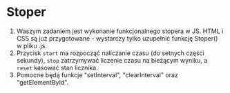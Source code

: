 # Stoper

1. Waszym zadaniem jest wykonanie funkcjonalnego stopera w JS. HTML i CSS są już przygotowane - wystarczy tylko uzupełnić funkcję Stoper() w pliku .js.
2. Przycisk `start` ma rozpocząć naliczanie czasu (do setnych części sekundy), `stop` zatrzymywać liczenie czasu na bieżącym wyniku, a `reset` kasować stan licznika.
3. Pomocne będą funkcje "setInterval", "clearInterval" oraz "getElementById".
